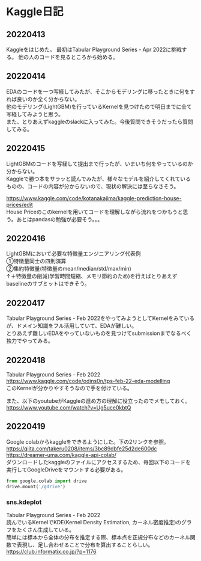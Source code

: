 # Kaggle日記
## 20220413
Kaggleをはじめた。
最初はTabular Playground Series - Apr 2022に挑戦する。
他の人のコードを見るところから始める。

## 20220414
EDAのコードを一つ写経してみたが、そこからモデリングに移ったときに何をすれば良いのか全く分からない。  
他のモデリング(LightGBM)を行っているKernelを見つけたので明日までに全て写経してみようと思う。  
また、とりあえずkaggleのslackに入ってみた。今後質問できそうだったら質問してみる。

## 20220415
LightGBMのコードを写経して提出まで行ったが、いまいち何をやっているのか分からない。  
Kaggleで勝つ本をサラッと読んでみたが、様々なモデルを紹介してくれているものの、コードの内容が分からないので、現状の解決には至らなさそう。  
  
https://www.kaggle.com/code/kotanakajima/kaggle-prediction-house-prices/edit  
House Priceのこのkernelを用いてコードを理解しながら流れをつかもうと思う。あとはpandasの勉強が必要そう。。。

## 20220416
LightGBMにおいて必要な特徴量エンジニアリング代表例  
①特徴量同士の四則演算  
②集約特徴量(特徴量のmean/median/std/max/min)  
↑＋特徴量の削減(学習時間短縮、メモリ節約のため)を行えばとりあえずbaselineのサブミットはできそう。

## 20220417
Tabular Playground Series - Feb 2022をやってみようとしてKernelをみているが、ドメイン知識をフル活用していて、EDAが難しい。  
とりあえず難しいEDAをやっていないものを見つけてsubmissionまでなるべく独力でやってみる。

## 20220418
Tabular Playground Series - Feb 2022  
https://www.kaggle.com/code/odins0n/tps-feb-22-eda-modelling  
このKernelが分かりやすそうなので手を付けている。

また、以下のyoutubeがKaggleの進め方の理解に役立ったのでメモしておく。  
https://www.youtube.com/watch?v=Ug5uce0kbtQ  

## 20220419
Google colabからkaggleをできるようにした。下の2リンクを参照。  
https://qiita.com/takeru0208/items/3bc89dbfe25d2de600dc  
https://dreamer-uma.com/kaggle-api-colab/  
ダウンロードしたkaggleのファイルにアクセスするため、毎回以下のコードを実行してGoogleDriveをマウントする必要がある。
```python
from google.colab import drive  
drive.mount('/gdrive')
```
### sns.kdeplot
Tabular Playground Series - Feb 2022  
読んでいるKernelでKDE(Kernel Density Estimation, カーネル密度推定)のグラフをたくさん生成している。  
簡単には標本から全体の分布を推定する際、標本点を正規分布などのカーネル関数で表現し、足し合わせることで分布を算出することらしい。  
https://club.informatix.co.jp/?p=1176
